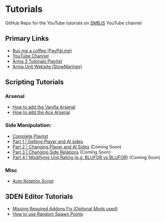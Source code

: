 # Tutorials
GitHub Repo for the YouTube tutorials on [SMBJS](https://www.youtube.com/c/SMBJS) YouTube channel

## Primary Links
- [Buy me a coffee (PayPal.me)](https://www.paypal.com/paypalme/beaujacksaunders)
- [YouTube Channel](https://www.youtube.com/c/SMBJS )
- [Arma 3 Tutorials Playlist](https://bit.ly/3OwHYSL)  
- [Arma Unit Website (StowMarines)](https://www.stowmarines.co.uk/)

## Scripting Tutorials
### Arsenal
- [How to add the Vanilla Arsenal](https://youtu.be/z3uovS-gYNY)
- [How to add the Ace Arsenal](https://youtu.be/OFxozTL8YJI)  

### Side Manipulation:
- [Complete Playlist](https://bit.ly/3NjTZK6)
- [Part 1 | Getting Player and AI sides](https://youtu.be/nweJW6T0sw8)  
- [Part 2 | Changing Player and AI Sides](https://youtu.be/y81Axv0Nj9U) (Coming Soon)
- [Part 3 | Changing Side Relations](https://youtu.be/84REVNcrToA) (Coming Soon)
- [Part 4 | Modifying Unit Rating (e.g. BLUFOR vs BLUFOR)](https://youtu.be/GZtCIwjpK7o) (Coming Soon)

### Misc
- [Auto Rotation Script](https://youtu.be/r7Yft6GnNCY)

## 3DEN Editor Tutorials
- [Missing Required Addons Fix (Optional Mods used)](https://youtu.be/TRuLVeVfs3U)
- [How to use Random Spawn Points](https://youtu.be/pUKbFTo51z8)
